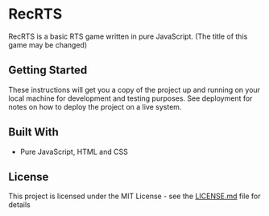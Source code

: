 # RecRTS

RecRTS is a basic RTS game written in pure JavaScript. (The title of this game may be changed)

## Getting Started

These instructions will get you a copy of the project up and running on your local machine for development and testing purposes. See deployment for notes on how to deploy the project on a live system.

## Built With

* Pure JavaScript, HTML and CSS

## License

This project is licensed under the MIT License - see the [LICENSE.md](LICENSE.md) file for details
